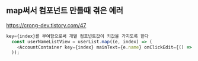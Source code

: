 ## map써서 컴포넌트 만들때 겪은 에러
https://crong-dev.tistory.com/47
```typescript
key={index}를 부여함으로써 개별 컴포넌트값이 키값을 가지도록 한다
  const userNameListView = userList.map((e, index) => (
    <AccountContainer key={index} mainText={e.name} onClickEdit={() => onClickEdit(e.name)} onClickDelete={() => onDelete(index)} />
  ));
  ```